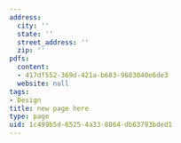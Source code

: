 ```yaml
---
address:
  city: ''
  state: ''
  street_address: ''
  zip: ''
pdfs:
  content:
  - 417df552-369d-421a-b683-9683040e6de3
  website: null
tags:
- Design
title: new page here
type: page
uid: 1c499b5d-6525-4a33-8864-db63793bded1
---
```

